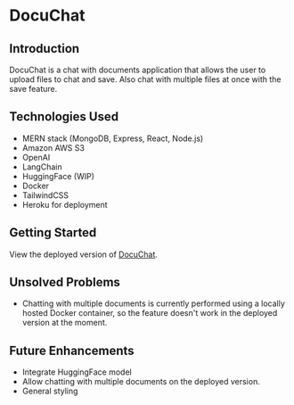 # DocuChat

## Introduction

DocuChat is a chat with documents application that allows the user to upload files to chat and save.  Also chat with multiple files at once with the save feature.


## Technologies Used

- MERN stack (MongoDB, Express, React, Node.js)
- Amazon AWS S3
- OpenAI
- LangChain
- HuggingFace (WIP)
- Docker
- TailwindCSS
- Heroku for deployment


## Getting Started

View the deployed version of [DocuChat](https://docuchat-b607dd5a5be3.herokuapp.com/).


## Unsolved Problems

- Chatting with multiple documents is currently performed using a locally hosted Docker container, so the feature doesn't work in the deployed version at the moment.


## Future Enhancements

- Integrate HuggingFace model
- Allow chatting with multiple documents on the deployed version.
- General styling